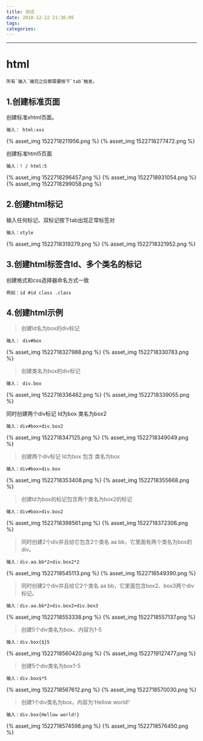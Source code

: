 ```yaml
---
title: 测试
date: 2018-12-22 21:36:05
tags:
categories:
---
```

------

<!-- more -->


# html 

```
所有`输入`输完之后都需要按下`tab`触发。
```

## 1.创建标准页面

创建标准xhtml页面。

```
输入： html:xxs
```
{% asset_img 1522718211956.png  %}
{% asset_img 1522718277472.png  %}

创建标准html5页面

```
输入：! / html:5
```
{% asset_img  1522718296457.png %}
{% asset_img  1522718931054.png %}
{% asset_img  1522718299058.png %}

## 2.创建html标记

输入任何标记、双标记按下tab出现正常标签对

```
输入：style
```
{% asset_img  1522718319279.png %}
{% asset_img  1522718321952.png %}

## 3.创建html标签含Id、多个类名的标记

创建格式和css选择器命名方式一致

```
例如：id #id class .class
```
## 4.创建html示例

> 创建Id名为box的div标记

```
输入： div#box
```

{% asset_img  1522718327988.png %}
{% asset_img  1522718330783.png %}

> 创建类名为box的div标记

```
输入： div.box
```
{% asset_img  1522718336462.png %}
{% asset_img  1522718339055.png %}

同时创建两个div标记 Id为box 类名为box2

```
输入：div#box+div.box2
```
{% asset_img  1522718347125.png %}
{% asset_img  1522718349049.png %}

> 创建两个div标记 Id为box 包含 类名为box

```
输入：div#box>div.box
```

{% asset_img  1522718353408.png %}
{% asset_img  1522718355668.png %}

> 创建Id为box的标记包含两个类名为box2的标记

```
输入：div#box>div.box2
```

{% asset_img  1522718398561.png %}
{% asset_img  1522718372306.png %}

> 同时创建2个div并且给它包含2个类名 aa bb，它里面有两个类名为box的div。

```
输入：div.aa.bb*2>div.box2*2
```
{% asset_img  1522718545113.png %}
{% asset_img  1522718549390.png %}

> 同时创建2个div并且给它2个类名 aa bb，它里面包含box2、box3两个div标记。
```
输入：div.aa.bb*2>div.box2+div.box3
```
{% asset_img  1522718553338.png %}
{% asset_img  1522718557137.png %}

> 创建5个div类名为box、内容为1-5
```
输入：div.box{$}5
```
{% asset_img  1522718560420.png %}
{% asset_img  1522719127477.png %}

> 创建5个div类名为box1-5
```
输入：div.box$*5  
```
{% asset_img  1522718567612.png %}
{% asset_img  1522718570030.png %}

> 创建1个div类名为box，内容为'Hellow world!'
```
输入：div.box{Hellow world!}
```
{% asset_img  1522718574598.png %}
{% asset_img  1522718576450.png %}
